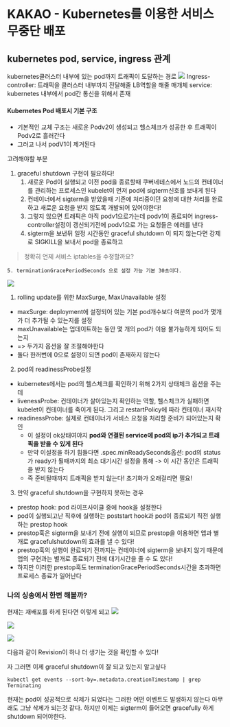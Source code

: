 # KAKAO - Kubernetes를 이용한 서비스 무중단 배포

## kubernetes pod, service, ingress 관계

kubernetes클러스터 내부에 있는 pod까지 트래픽이 도달하는 경로
![](https://i.imgur.com/gnhOpqV.png)
Ingress-controller: 트래픽을 클러스터 내부까지 전달해줄 LB역할을 해줄 매개체
service: kubernetes 내부에서 pod간 통신을 위해서 존재

#### Kubernetes Pod 배포시 기본 구조
- 기본적인 교체 구조는 새로운 Podv2이 생성되고 헬스체크가 성공한 후 트래픽이 Podv2로 흘러간다 
- 그러고 나서 podV1이 제거된다

고려해야할 부분
1. graceful shutdown 구현이 필요하다!
	1. 새로운 Pod이 실행되고 이전 pod을 종료할때 쿠버네테스에서 노드의 컨테이너를 관리하는 프로세스인 kubelet이 먼저 pod에 sigterm신호를 보내게 된다 
	2. 컨테이너에서 sigterm을 받았을때 기존에 처리중이던 요청에 대한 처리를 완료하고 새로운 요청을 받지 않도록 개발되어 있어야한다!
	3. 그렇지 않으면 트래픽은 아직 podv1으로가는데 podv1이 종료되어 ingress-controller설정이 갱신되기전에 podv1으로 가는 요청들은 에러를 낸다
	4. sigterm을 보낸뒤 일정 시간동안 graceful shutdown 이 되지 않는다면 강제로 SIGKILL을 보내서 pod을 종료하고

> 정확히 언제 서비스 iptables을 수정할까요?

	5. terminationGracePeriodSeconds 으로 설정 가능 기본 30초이다.
![](https://i.imgur.com/JNClk4O.png)

1. rolling update를 위한 MaxSurge, MaxUnavailable 설정
 - maxSurge: deployment에 설정되어 있는 기본 pod개수보다 여분의 pod가 몇개가 더 추가될 수 있는지를 설정
 - maxUnavailable는 업데이트하는 동안 몇 개의 pod가 이용 불가능하게 되어도 되는지
 - => 두가지 옵션을 잘 조절해야한다
 - 둘다 한꺼번에 0으로 설정이 되면 pod이 존재하지 않는다

2. pod의 readinessProbe설정
- kubernetes에서는 pod의 헬스체크를 확인하기 위해 2가지 상태체크 옵션을 주는데
- livenessProbe: 컨테이너가 살아있는지 확인하는 역할, 헬스체크가 실패하면 kubelet이 컨테이너를 죽이게 된다. 그리고 restartPolicy에 따라 컨테이너 재시작
- readinessProbe: 실제로 컨테이너가 서비스 요청을 처리할 준비가 되어있는지 확인
	- 이 설정이 ok상태여야지 **pod와 연결된 service에 pod의 ip가 추가되고 트래픽을 받을 수 있게 된다**
	- 만약 이설정을 하기 힘들다면 .spec.minReadySeconds옵션: pod의 status 가 ready가 될때까지의 최소 대기시간 설정을 통해 -> 이 시간 동안은 트래픽을 받지 않는다
	- 즉 준비될때까지 트래픽을 받지 않는다! 초기화가 오래걸리면 필요!

3. 만약 graceful shutdown을 구현하지 못하는 경우 
- prestop hook: pod 라이프사이클 중에 hook을 설정한다 
- pod이 실행되고난 직후에 실행하는 poststart hook과 pod이 종료되기 직전 실행하는 prestop hook
- prestop훅은 sigterm을 보내기 전에 실행이 되므로 prestop을 이용하면 앱과 별개로 gracefulshutdown의 효과를 낼 수 있다!
- prestop훅의 실행이 완료되기 전까지는 컨테이너에 sigterm을 보내지 않기 때문에 앱의 구현과는 별개로 종료되기 전에 대기시간을 줄 수 도 있다!
- 하지만 이러한 prestop훅도 terminationGracePeriodSeconds시간을 초과하면 프로세스 종료가 일어난다

### 나의 싱송에서 한번 해볼까?

현재는 재배포를 하게 된다면 이렇게 되고 
![](https://i.imgur.com/UWrfbb4.png)


![](https://i.imgur.com/uq0DWkn.png)

![](https://i.imgur.com/Wfwzrmn.png)


다음과 같이 Revision이 하나 더 생기는 것을 확인할 수 있다!

자 그러면 이제 graceful shutdown이 잘 되고 있는지 알고싶다

```
kubectl get events --sort-by=.metadata.creationTimestamp | grep Terminating
```

현재는 pod이 성공적으로 삭제가 되었다는 그러한 어떤 이벤트도 발생하지 않는다 아무래도 그냥 삭제가 되는것 같다. 하지만 이제는 sigterm이 들어오면 gracefully 하게 shutdown 되어야한다. 

